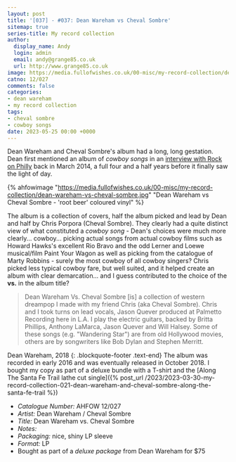 ```yaml
---
layout: post
title: '[037] - #037: Dean Wareham vs Cheval Sombre'
sitemap: true
series-title: My record collection 
author:
  display_name: Andy
  login: admin
  email: andy@grange85.co.uk
  url: http://www.grange85.co.uk
image: https://media.fullofwishes.co.uk/00-misc/my-record-collection/dean-wareham-vs-cheval-sombre.jpg
catno: 12/027
comments: false
categories:
- dean wareham
- my record collection
tags:
- cheval sombre
- cowboy songs
date: 2023-05-25 00:00 +0000
---
```

Dean Wareham and Cheval Sombre's album had a long, long gestation. Dean first mentioned an album of _cowboy songs_ in an [interview with Rock on Philly](http://web.archive.org/web/20140325180916/http://rockonphilly.com/2014/03/rock-on-philly-interviews-dean-wareham/) back in March 2014, a full four and a half years before it finally saw the light of day.

{% ahfowimage "https://media.fullofwishes.co.uk/00-misc/my-record-collection/dean-wareham-vs-cheval-sombre.jpg" "Dean Wareham vs Cheval Sombre - 'root beer' coloured vinyl" %}

The album is a collection of covers, half the album picked and lead by Dean and half by Chris Porpora (Cheval Sombre). They clearly had a quite distinct view of what constituted a _cowboy song_ - Dean's choices were much more clearly... cowboy... picking actual songs from actual cowboy films such as Howard Hawks's excellent Rio Bravo and the odd Lerner and Loewe musical/film Paint Your Wagon as well as picking from the catalogue of Marty Robbins - surely the most cowboy of all cowboy singers? Chris picked less typical cowboy fare, but well suited, and it helped create an album with clear demarcation... and I guess contributed to the choice of the __vs.__ in the album title?

> Dean Wareham Vs. Cheval Sombre [is] a collection of western dreampop I made with my friend Chris (aka Cheval Sombre). Chris and I took turns on lead vocals, Jason Quever produced at Palmetto Recording here in L.A. I play the electric guitars, backed by Britta Phillips, Anthony LaMarca, Jason Quever and Will Halsey. Some of these songs (e.g. "Wandering Star") are from old Hollywood movies, others are by songwriters like Bob Dylan and Stephen Merritt.

Dean Wareham, 2018
{: .blockquote-footer .text-end}
The album was recorded in early 2016 and was eventually released in October 2018. I bought my copy as part of a deluxe bundle with a T-shirt and the [Along The Santa Fe Trail lathe cut single]({% post_url /2023/2023-03-30-my-record-collection-021-dean-wareham-and-cheval-sombre-along-the-santa-fe-trail %})

 - *Catalogue Number:* AHFOW 12/027
 - *Artist:* Dean Wareham / Cheval Sombre
 - *Title:* Dean Wareham vs. Cheval Sombre
 - *Notes:* 
 - *Packaging:* nice, shiny LP sleeve
 - *Format:* LP
 - Bought as part of a _deluxe package_ from Dean Wareham for $75
